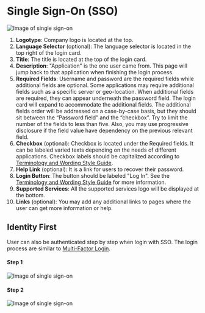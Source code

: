 # Single Sign-On (SSO)

![Image of single sign-on](./img/SSO-2.png)
1. **Logotype**: Company logo is located at the top.
2. **Language Selector** (optional): The language selector is located in the top right of the login card.
3. **Title**: The title is located at the top of the login card.
4. **Description**: "Application" is the one user came from. This page will jump back to that application when finishing the login process.
5. **Required Fields**: Username and password are the required fields while additional fields are optional. Some applications may require additional fields such as a specific server or geo-location. When additional fields are required, they can appear underneath the password field. The login card will expand to accommodate the additional fields. The additional fields order will be addressed on a case-by-case basis, but they should sit between the “Password field” and the “checkbox”. Try to limit the number of the fields to less than five. Also, you may use progressive disclosure if the field value have dependency on the previous relevant field.
6. **Checkbox** (optional): Checkbox is located under the Required fields. It can be labeled varied texts depending on the needs of different applications. Checkbox labels should be capitalized according to [Terminology and Wording Style Guide](http://www.patternfly.org/styles/terminology-and-wording/).
7. **Help Link** (optional): It is a link for users to recover their password.
8. **Login Button**: The button should be labeled "Log In". See the [Terminology and Wording Style Guide](http://www.patternfly.org/styles/terminology-and-wording/) for more information.
9. **Supported Services**: All the supported services logo will be displayed at the bottom.
10. **Links** (optional): You may add any additional links to pages where the user can get more information or help.

## Identity First
User can also be authenticated step by step when login with SSO. The login process are similar to [Multi-Factor Login](https://www.patternfly.org/pattern-library/application-framework/multi-factor-login/#).

#### Step 1 ####
![Image of single sign-on](./img/SSO-4.png)

#### Step 2 ####
![Image of single sign-on](./img/SSO-5.png)
